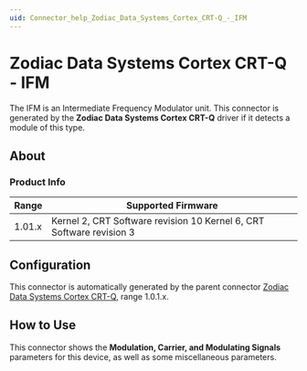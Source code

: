 ```yaml
---
uid: Connector_help_Zodiac_Data_Systems_Cortex_CRT-Q_-_IFM
---
```


# Zodiac Data Systems Cortex CRT-Q - IFM

The IFM is an Intermediate Frequency Modulator unit. This connector is generated by the **Zodiac Data Systems Cortex CRT-Q** driver if it detects a module of this type.

## About

### Product Info

| **Range** | **Supported Firmware**                                               |
|-----------|----------------------------------------------------------------------|
| 1.01.x    | Kernel 2, CRT Software revision 10 Kernel 6, CRT Software revision 3 |

## Configuration

This connector is automatically generated by the parent connector [Zodiac Data Systems Cortex CRT-Q,](xref:Connector_help_Zodiac_Data_Systems_Cortex_CRT-Q) range 1.0.1.x.

## How to Use

This connector shows the **Modulation, Carrier, and Modulating Signals** parameters for this device, as well as some miscellaneous parameters.
